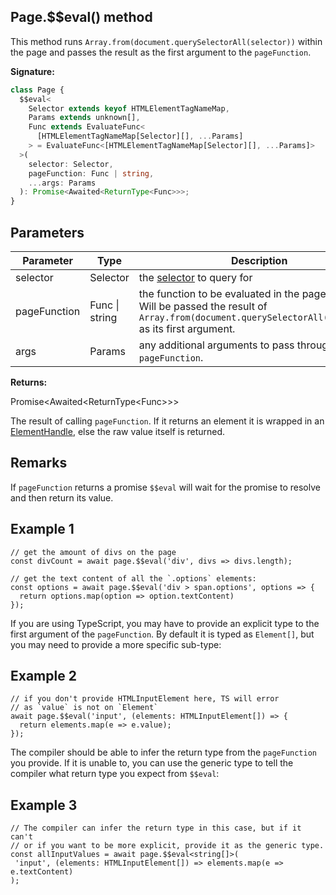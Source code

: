 ## Page.$$eval() method

This method runs `Array.from(document.querySelectorAll(selector))` within the page and passes the result as the first argument to the `pageFunction`.

**Signature:**

```typescript
class Page {
  $$eval<
    Selector extends keyof HTMLElementTagNameMap,
    Params extends unknown[],
    Func extends EvaluateFunc<
      [HTMLElementTagNameMap[Selector][], ...Params]
    > = EvaluateFunc<[HTMLElementTagNameMap[Selector][], ...Params]>
  >(
    selector: Selector,
    pageFunction: Func | string,
    ...args: Params
  ): Promise<Awaited<ReturnType<Func>>>;
}
```

## Parameters

| Parameter    | Type           | Description                                                                                                                                                        |
| ------------ | -------------- | ------------------------------------------------------------------------------------------------------------------------------------------------------------------ |
| selector     | Selector       | the [selector](https://developer.mozilla.org/en-US/docs/Web/CSS/CSS_Selectors) to query for                                                                        |
| pageFunction | Func \| string | the function to be evaluated in the page context. Will be passed the result of <code>Array.from(document.querySelectorAll(selector))</code> as its first argument. |
| args         | Params         | any additional arguments to pass through to <code>pageFunction</code>.                                                                                             |

**Returns:**

Promise&lt;Awaited&lt;ReturnType&lt;Func&gt;&gt;&gt;

The result of calling `pageFunction`. If it returns an element it is wrapped in an [ElementHandle](./puppeteer.elementhandle.md), else the raw value itself is returned.

## Remarks

If `pageFunction` returns a promise `$$eval` will wait for the promise to resolve and then return its value.

## Example 1

```
// get the amount of divs on the page
const divCount = await page.$$eval('div', divs => divs.length);

// get the text content of all the `.options` elements:
const options = await page.$$eval('div > span.options', options => {
  return options.map(option => option.textContent)
});
```

If you are using TypeScript, you may have to provide an explicit type to the first argument of the `pageFunction`. By default it is typed as `Element[]`, but you may need to provide a more specific sub-type:

## Example 2

```
// if you don't provide HTMLInputElement here, TS will error
// as `value` is not on `Element`
await page.$$eval('input', (elements: HTMLInputElement[]) => {
  return elements.map(e => e.value);
});
```

The compiler should be able to infer the return type from the `pageFunction` you provide. If it is unable to, you can use the generic type to tell the compiler what return type you expect from `$$eval`:

## Example 3

```
// The compiler can infer the return type in this case, but if it can't
// or if you want to be more explicit, provide it as the generic type.
const allInputValues = await page.$$eval<string[]>(
 'input', (elements: HTMLInputElement[]) => elements.map(e => e.textContent)
);
```
